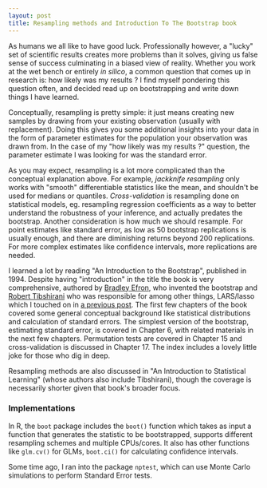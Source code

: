 ```yaml
---
layout: post
title: Resampling methods and Introduction To The Bootstrap book
---
```


As humans we all like to have good luck. Professionally however, a "lucky" set of scientific results creates more problems than it solves, giving us false sense of success culminating in a biased view of reality. Whether you work at the wet bench or entirely _in silico_, a common question that comes up in research is: how likely was my results ? I find myself pondering this question often, and decided read up on bootstrapping and write down things I have learned.

Conceptually, resampling is pretty simple: it just means creating new samples by drawing from your existing observation (usually with replacement). Doing this gives you some additional insights into your data in the form of parameter estimates for the population your observation was drawn from. In the case of my "how likely was my results ?" question, the parameter estimate I was looking for was the standard error.

As you may expect, resampling is a lot more complicated than the conceptual explanation above. For example, _jackknife resampling_ only works with "smooth" differentiable statistics like the mean, and shouldn't be used for medians or quantiles. _Cross-validation_ is resampling done on statistical models, eg. resampling regression coefficients as a way to better understand the robustness of your inference, and actually predates the bootstrap. Another consideration is how much we should resample. For point estimates like standard error, as low as 50 bootstrap replications is usually enough, and there are diminishing returns beyond 200 replications. For more complex estimates like confidence intervals, more replications are needed.

I learned a lot by reading "An Introduction to the Bootstrap", published in 1994. Despite having "introduction" in the title the book is very comprehensive, authored by [Bradley Efron](https://statistics.stanford.edu/people/bradley-efron), who invented the bootstrap and [Robert Tibshirani](https://statistics.stanford.edu/people/robert-tibshirani) who was responsible for among other things, LARS/lasso which I touched on in [a previous post](https://ptvan.github.io/linear-models/). The first few chapters of the book covered some general conceptual background like statistical distributions and calculation of standard errors. The simplest version of the bootstrap, estimating standard error, is covered in Chapter 6, with related materials in the next few chapters. Permutation tests are covered in Chapter 15 and cross-validation is discussed in Chapter 17. The index includes a lovely little joke for those who dig in deep.

Resampling methods are also discussed in "An Introduction to Statistical Learning" (whose authors also include Tibshirani), though the coverage is necessarily shorter given that book's broader focus.

### Implementations

In R, the `boot` package includes the `boot()` function which takes as input a function that generates the statistic to be bootstrapped, supports different resampling schemes and multiple CPUs/cores. It also has other functions like `glm.cv()` for GLMs, `boot.ci()` for calculating confidence intervals.

Some time ago, I ran into the package `nptest`, which can use Monte Carlo simulations to perform Standard Error tests.
